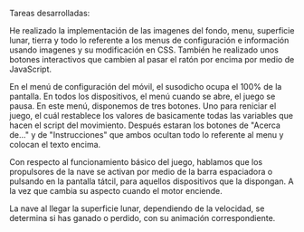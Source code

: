 Tareas desarrolladas:

He realizado la implementación de las imagenes del fondo, menu, superficie lunar, tierra y todo lo referente a los menus de configuración e información usando imagenes y su modificación en CSS. También he realizado unos botones interactivos que cambien al pasar el ratón por encima por medio de JavaScript.

En el menú de configuración del móvil, el susodicho ocupa el 100% de la pantalla. En todos los dispositivos, el menú cuando se abre, el juego se pausa. 
En este menú, disponemos de tres botones. Uno para reniciar el juego, el cuál restablece los valores de basicamente todas las variables que hacen el script del movimiento. 
Después estaran los botones de "Acerca de..." y de "Instrucciones" que ambos ocultan todo lo referente al menu y colocan el texto encima. 

Con respecto al funcionamiento básico del juego, hablamos que los propulsores de la nave se activan por medio de la barra espaciadora o pulsando en la pantalla tátcil, para aquellos dispositivos que la dispongan. A la vez que cambia su aspecto cuando el motor enciende.

La nave al llegar la superficie lunar, dependiendo de la velocidad, se determina si has ganado o perdido, con su animación correspondiente.
